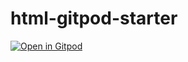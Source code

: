 # html-gitpod-starter

[![Open in Gitpod](https://gitpod.io/button/open-in-gitpod.svg)](https://gitpod.io/#https://github.com/abdelmomen1985/lerna-vite-utils)
